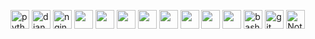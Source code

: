 <p>
  <img src="https://img.icons8.com/ios/50/000000/python--v1.png" alt="python" width="30" height="30"/>
  <img src="https://img.icons8.com/ios/50/000000/django.png" alt="django" width="30" height="30"/>
  <img src="https://img.icons8.com/color/50/000000/nginx.png" alt="nginx" width="30" height="30"/>
  <img src="https://img.icons8.com/ios/50/000000/docker.png alt="docker" width="30" height="30""/>
  <img src="https://img.icons8.com/ios/50/000000/javascript--v1.png alt="JavaScript" width="30" height="30""/>
  <img src="https://img.icons8.com/ios/50/000000/jquery.png alt="JQuery" width="30" height="30""/>
  <img src="https://img.icons8.com/ios/50/000000/html-5--v1.png alt="HTML5" width="30" height="30""/>
  <img src="https://img.icons8.com/color/50/000000/bootstrap.png alt="Bootstrap" width="30" height="30""/>
  <img src="https://img.icons8.com/ios/50/000000/postgreesql.png alt="Postgresql" width="30" height="30""/>
  <img src="https://img.icons8.com/wired/50/000000/linux.png alt="linux" width="30" height="30""/>
  <img src="https://img.icons8.com/ios/50/000000/windows-logo.png alt="windows" width="30" height="30""/>
  <img src="https://www.vectorlogo.zone/logos/gnu_bash/gnu_bash-icon.svg" alt="bash" width="30" height="30"/> 
  <img src="https://www.vectorlogo.zone/logos/git-scm/git-scm-icon.svg" alt="git" width="30" height="30"/> 
  <img src="https://img.icons8.com/color/48/000000/notion.png" alt="Notion" width="30" height="30"/>
</p>
